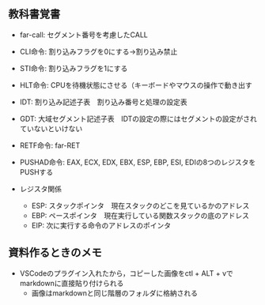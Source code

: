 ## 教科書覚書
- far-call: セグメント番号を考慮したCALL
- CLI命令: 割り込みフラグを0にする→割り込み禁止
- STI命令: 割り込みフラグを1にする
- HLT命令: CPUを待機状態にさせる（キーボードやマウスの操作で動き出す
- IDT: 割り込み記述子表　割り込み番号と処理の設定表
- GDT: 大域セグメント記述子表　IDTの設定の際にはセグメントの設定がされていないといけない
- RETF命令: far-RET
- PUSHAD命令: EAX, ECX, EDX, EBX, ESP, EBP, ESI, EDIの8つのレジスタをPUSHする

- レジスタ関係
    - ESP: スタックポインタ　現在スタックのどこを見ているかのアドレス
    - EBP: ペースポインタ　現在実行している関数スタックの底のアドレス
    - EIP: 次に実行する命令のアドレスのポインタ


## 資料作るときのメモ
- VSCodeのプラグイン入れたから，コピーした画像をctl + ALT + vでmarkdownに直接貼り付けられる
    - 画像はmarkdownと同じ階層のフォルダに格納される